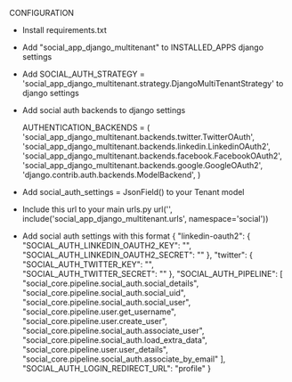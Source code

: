 CONFIGURATION

- Install requirements.txt

- Add "social_app_django_multitenant" to INSTALLED_APPS django settings

- Add SOCIAL_AUTH_STRATEGY = 'social_app_django_multitenant.strategy.DjangoMultiTenantStrategy' to django settings

- Add social auth backends to  django settings
  
  AUTHENTICATION_BACKENDS = (
    'social_app_django_multitenant.backends.twitter.TwitterOAuth',
    'social_app_django_multitenant.backends.linkedin.LinkedinOAuth2',
    'social_app_django_multitenant.backends.facebook.FacebookOAuth2',
    'social_app_django_multitenant.backends.google.GoogleOAuth2',
    'django.contrib.auth.backends.ModelBackend',
  )

- Add social_auth_settings = JsonField() to your Tenant model

- Include this url to your main urls.py
  url('', include('social_app_django_multitenant.urls', namespace='social'))

- Add social auth settings with this format
  {
  	"linkedin-oauth2": {
  		"SOCIAL_AUTH_LINKEDIN_OAUTH2_KEY": "",
  		"SOCIAL_AUTH_LINKEDIN_OAUTH2_SECRET": ""
  	},
  	"twitter": {
  		"SOCIAL_AUTH_TWITTER_KEY": "",
  		"SOCIAL_AUTH_TWITTER_SECRET": ""
  	},
    "SOCIAL_AUTH_PIPELINE": [
    	"social_core.pipeline.social_auth.social_details",
    	"social_core.pipeline.social_auth.social_uid",
    	"social_core.pipeline.social_auth.social_user",
    	"social_core.pipeline.user.get_username",
    	"social_core.pipeline.user.create_user",
    	"social_core.pipeline.social_auth.associate_user",
    	"social_core.pipeline.social_auth.load_extra_data",
    	"social_core.pipeline.user.user_details",
    	"social_core.pipeline.social_auth.associate_by_email"
    ],
    "SOCIAL_AUTH_LOGIN_REDIRECT_URL": "profile"
  }
